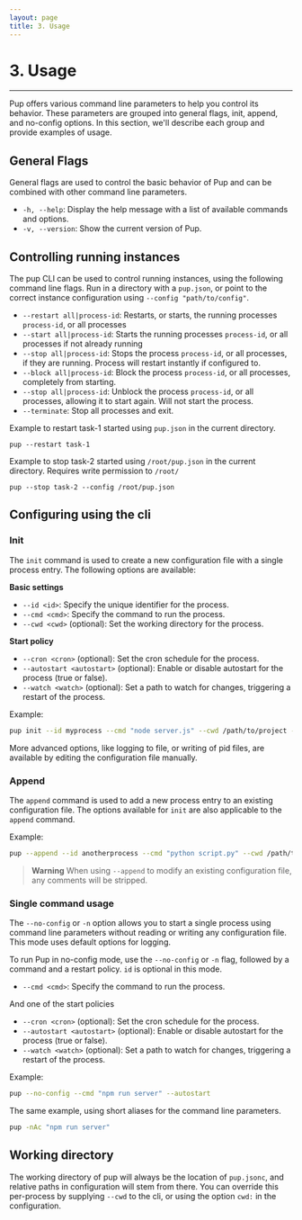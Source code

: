 ```yaml
---
layout: page
title: 3. Usage
---
```


# 3. Usage

---

Pup offers various command line parameters to help you control its behavior. These parameters are grouped into general flags, init, append, and no-config options. In this section, we'll describe each
group and provide examples of usage.

## General Flags

General flags are used to control the basic behavior of Pup and can be combined with other command line parameters.

- `-h, --help`: Display the help message with a list of available commands and options.
- `-v, --version`: Show the current version of Pup.

## Controlling running instances

The pup CLI can be used to control running instances, using the following command line flags. Run in a directory with a `pup.json`, or point to the correct instance configuration using
`--config "path/to/config"`.

- `--restart all|process-id`: Restarts, or starts, the running processes `process-id`, or all processes
- `--start all|process-id`: Starts the running processes `process-id`, or all processes if not already running
- `--stop all|process-id`: Stops the process `process-id`, or all processes, if they are running. Process will restart instantly if configured to.
- `--block all|process-id`: Block the process `process-id`, or all processes, completely from starting.
- `--stop all|process-id`: Unblock the process `process-id`, or all processes, allowing it to start again. Will not start the process.
- `--terminate`: Stop all processes and exit.

Example to restart task-1 started using `pup.json` in the current directory.

`pup --restart task-1`

Example to stop task-2 started using `/root/pup.json` in the current directory. Requires write permission to `/root/`

`pup --stop task-2 --config /root/pup.json`

## Configuring using the cli

### Init

The `init` command is used to create a new configuration file with a single process entry. The following options are available:

**Basic settings**

- `--id <id>`: Specify the unique identifier for the process.
- `--cmd <cmd>`: Specify the command to run the process.
- `--cwd <cwd>` (optional): Set the working directory for the process.

**Start policy**

- `--cron <cron>` (optional): Set the cron schedule for the process.
- `--autostart <autostart>` (optional): Enable or disable autostart for the process (true or false).
- `--watch <watch>` (optional): Set a path to watch for changes, triggering a restart of the process.

Example:

```bash
pup init --id myprocess --cmd "node server.js" --cwd /path/to/project --cron "0 0 * * *" --autostart
```

More advanced options, like logging to file, or writing of pid files, are available by editing the configuration file manually.

### Append

The `append` command is used to add a new process entry to an existing configuration file. The options available for `init` are also applicable to the `append` command.

Example:

```bash
pup --append --id anotherprocess --cmd "python script.py" --cwd /path/to/another/project
```

> **Warning** When using `--append` to modify an existing configuration file, any comments will be stripped.

### Single command usage

The `--no-config` or `-n` option allows you to start a single process using command line parameters without reading or writing any configuration file. This mode uses default options for logging.

To run Pup in no-config mode, use the `--no-config` or `-n` flag, followed by a command and a restart policy. `id` is optional in this mode.

- `--cmd <cmd>`: Specify the command to run the process.

And one of the start policies

- `--cron <cron>` (optional): Set the cron schedule for the process.
- `--autostart <autostart>` (optional): Enable or disable autostart for the process (true or false).
- `--watch <watch>` (optional): Set a path to watch for changes, triggering a restart of the process.

Example:

```bash
pup --no-config --cmd "npm run server" --autostart
```

The same example, using short aliases for the command line parameters.

```bash
pup -nAc "npm run server"
```

## Working directory

The working directory of pup will always be the location of `pup.jsonc`, and relative paths in configuration will stem from there. You can override this per-process by supplying `--cwd` to the cli, or
using the option `cwd:` in the configuration.
